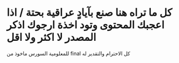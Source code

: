 # كل ما تراه هنا صنع بآيادٍ عراقية بحتة / اذا اعجبك المحتوى وتود اخذة ارجوك اذكر المصدر لا اكثر ولا اقل 
للمعلومية السورس ماخوذ من final كل الاحترام والتقدير له
